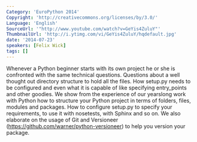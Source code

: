 ```yaml
---
Category: 'EuroPython 2014'
Copyright: 'http://creativecommons.org/licenses/by/3.0/'
Language: 'English'
SourceUrl: '"http://www.youtube.com/watch?v=GeYis4ZuluY"'
ThumbnailUrl: 'http://i.ytimg.com/vi/GeYis4ZuluY/hqdefault.jpg'
date: '2014-07-23'
speakers: [Felix Wick]
tags: []
---
```

Whenever a Python beginner starts with its own project he or she is confronted with the same technical questions. Questions about a well thought out directory structure to hold all the files. How setup.py needs to be configured and even what it is capable of like specifying entry_points and other goodies. We show from the experience of our yearslong work with Python how to structure your Python project in terms of folders, files, modules and packages. How to configure setup.py to specify your requirements, to use it with nosetests, with Sphinx and so on. We also elaborate on the usage of Git and Versioneer (https://github.com/warner/python-versioneer) to help you version your package.
